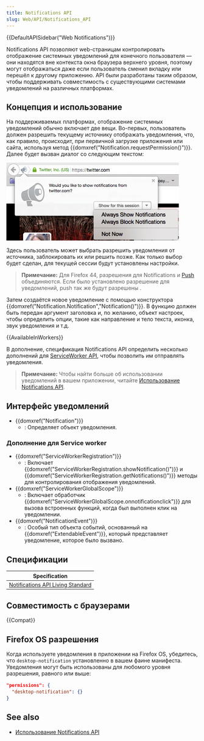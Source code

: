 ```yaml
---
title: Notifications API
slug: Web/API/Notifications_API
---
```


{{DefaultAPISidebar("Web Notifications")}}

Notifications API позволяют web-страницам контролировать отображение системных уведомлений для конечного пользователя — они находятся вне контекста окна браузера верхнего уровня, поэтому могут отображаться даже если пользователь сменил вкладку или перешёл к другому приложению. API были разработаны таким образом, чтобы поддерживать совместимость с существующими системами уведомлений на различных платформах.

## Концепция и использование

На поддерживаемых платформах, отображение системных уведомлений обычно включает две вещи. Во-первых, пользователь должен разрешить текущему источнику отображать уведомления, что, как правило, происходит, при первичной загрузке приложения или сайта, используя метод {{domxref("Notification.requestPermission()")}}. Далее будет вызван диалог со следующим текстом:

![](notification-bubble.png)

Здесь пользователь может выбрать разрешить уведомления от источника, заблокировать их или решить позже. Как только выбор будет сделан, для текущей сессии будут установлены настройки.

> **Примечание:** Для Firefox 44, разрешения для Notifications и [Push](/ru/docs/Web/API/Push_API) объединяются. Если было установлено разрешение для уведомлений, push так же будут разрешены .

Затем создаётся новое уведомление с помощью конструктора {{domxref("Notification.Notification","Notification()")}}. В функцию должен быть передан аргумент заголовка и, по желанию, объект настроек, чтобы определить опции, такие как направление и тело текста, иконка, звук уведомления и т.д.

{{AvailableInWorkers}}

В дополнение, спецификация Notifications API определить несколько дополнений для [ServiceWorker API](/ru/docs/Web/API/ServiceWorker_API), чтобы позволить им отправлять уведомления.

> **Примечание:** Чтобы найти больше об использовании уведомлений в вашем приложении, читайте [Использование Notifications API](/ru/docs/Web/API/Notifications_API/Using_the_Notifications_API).

## Интерфейс уведомлений

- {{domxref("Notification")}}
  - : Определяет объект уведомления.

### Дополнение для Service worker

- {{domxref("ServiceWorkerRegistration")}}
  - : Включает {{domxref("ServiceWorkerRegistration.showNotification()")}} и {{domxref("ServiceWorkerRegistration.getNotifications()")}} методы для контролирования отображения уведомлений.
- {{domxref("ServiceWorkerGlobalScope")}}
  - : Включает обработчик {{domxref("ServiceWorkerGlobalScope.onnotificationclick")}} для вызова встроенных функций, когда был выполнен клик на уведомлении.
- {{domxref("NotificationEvent")}}
  - : Особый тип объекта событий, основанный на {{domxref("ExtendableEvent")}}, который представляет уведомление, которое было вызвано.

## Спецификации

| Specification                                                               |
| --------------------------------------------------------------------------- |
| [Notifications API Living Standard](https://notifications.spec.whatwg.org/) |

## Совместимость с браузерами

{{Compat}}

## Firefox OS разрешения

Когда используете уведомления в приложении на Firefox OS, убедитесь, что `desktop-notification` установленно в вашем фаине манифеста. Уведомления могут быть использованы для любомого уровня разрешения, равного или выше:

```json
"permissions": {
  "desktop-notification": {}
}
```

## See also

- [Использование Notifications API](/ru/docs/Web/API/Notifications_API/Using_the_Notifications_API)
